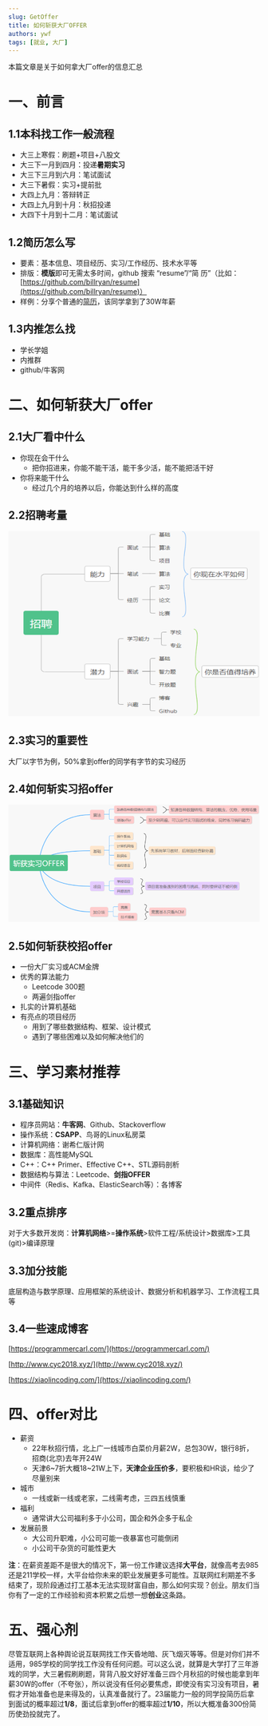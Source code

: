 ```yaml
---
slug: GetOffer
title: 如何斩获大厂OFFER
authors: ywf
tags: [就业, 大厂]
---
```


本篇文章是关于如何拿大厂offer的信息汇总

<!--truncate-->

# 一、前言

## 1.1本科找工作一般流程

- 大三上寒假：刷题+项目+八股文
- 大三下一月到四月：投递**暑期实习**
- 大三下三月到六月：笔试面试
- 大三下暑假：实习+提前批
- 大四上九月：答辩转正
- 大四上九月到十月：秋招投递
- 大四下十月到十二月：笔试面试

## 1.2简历怎么写

- 要素：基本信息、项⽬经历、实习/⼯作经历、技术⽔平等
- 排版：**模版**即可无需太多时间，github 搜索 “resume”/“简
历”（⽐如：[https://github.com/billryan/resume](https://github.com/billryan/resume)）
- 样例：分享个普通的[简历](https://github.com/FlareNKU/GloryPath/tree/main/blog/files/template.pdf)，该同学拿到了30W年薪

## 1.3内推怎么找

- 学长学姐
- 内推群
- github/⽜客⽹

# 二、如何斩获大厂offer

## 2.1大厂看中什么

- 你现在会干什么
  - 把你招进来，你能不能干活，能干多少活，能不能把活干好
- 你将来能干什么
  - 经过几个月的培养以后，你能达到什么样的高度

## 2.2招聘考量

![](files/zhaopin.png)

## 2.3实习的重要性

大厂以字节为例，50%拿到offer的同学有字节的实习经历

## 2.4如何斩实习招offer

![](files/shixi.png)


## 2.5如何斩获校招offer

- 一份大厂实习或ACM金牌
- 优秀的算法能力
  - Leetcode 300题
  - 两遍剑指offer
- 扎实的计算机基础
- 有亮点的项目经历
  - 用到了哪些数据结构、框架、设计模式
  - 遇到了哪些困难以及如何解决他们的

# 三、学习素材推荐

## 3.1基础知识

- 程序员网站：**牛客网**、Github、Stackoverflow
- 操作系统：**CSAPP**、鸟哥的Linux私房菜
- 计算机网络：谢希仁版计网
- 数据库：高性能MySQL
- C++：C++ Primer、Effective C++、STL源码剖析
- 数据结构与算法：Leetcode、**剑指OFFER**
- 中间件（Redis、Kafka、ElasticSearch等）：各博客

## 3.2重点排序

对于大多数开发岗：**计算机网络**>=**操作系统**>软件工程/系统设计>数据库>工具(git)>编译原理

## 3.3加分技能

底层构造与数学原理、应用框架的系统设计、数据分析和机器学习、工作流程工具等

## 3.4一些速成博客

[https://programmercarl.com/](https://programmercarl.com/)

[http://www.cyc2018.xyz/](http://www.cyc2018.xyz/)

[https://xiaolincoding.com/](https://xiaolincoding.com/)

# 四、offer对比

- 薪资
  - 22年秋招行情，北上广一线城市白菜价月薪2W，总包30W，银行8折，招商(北京)去年开24W
  - 天津6~7折大概18~21W上下，**天津企业压价多**，要积极和HR谈，给少了尽量别来
- 城市
  - 一线或新一线或老家，二线需考虑，三四五线慎重
- 福利
  - 通常讲大公司福利多于小公司，国企和外企多于私企
- 发展前景
  - 大公司升职难，小公司可能一夜暴富也可能倒闭
  - 小公司干杂货的可能性更大

**注**：在薪资差距不是很大的情况下，第一份工作建议选择**大平台**，就像高考去985还是211学校一样，大平台给你未来的职业发展更多可能性。互联网红利期差不多结束了，现阶段通过打工基本无法实现财富自由，那么如何实现？创业。朋友们当你有了一定的工作经验和资本积累之后想一想**创业**这条路。

# 五、强心剂

尽管互联网上各种舆论说互联网找工作天昏地暗、灰飞烟灭等等。但是对你们并不适用，985学校的同学找工作没有任何问题。可以这么说，就算是大学打了三年游戏的同学，大三暑假刷刷题，背背八股文好好准备三四个月秋招的时候也能拿到年薪30W的offer（不夸张），所以说没有任何必要焦虑，即使没有实习没有项目，暑假才开始准备也是来得及的，认真准备就行了。23届能力一般的同学投简历后拿到面试的概率超过**1/8**，面试后拿到offer的概率超过**1/10**，所以大概准备300份简历使劲投就完了。
